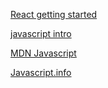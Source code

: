 [React getting started](https://reactjs.org/docs/getting-started.html)

[javascript intro](https://developer.mozilla.org/en-US/docs/Web/JavaScript/A_re-introduction_to_JavaScript)

[MDN Javascript](https://developer.mozilla.org/en-US/docs/Web/JavaScript)

[Javascript.info](https://javascript.info/)


